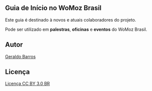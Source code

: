 ## Guia de Início no WoMoz Brasil

Este guia é destinado à novos e atuais colaboradores do projeto.

Pode ser utilizado em **palestras**, **oficinas** e **eventos** do WoMoz Brasil.


## Autor

[Geraldo Barros](https://github.com/barrostecnologia)

## Licença

[Licença CC BY 3.0 BR](LICENSE)
